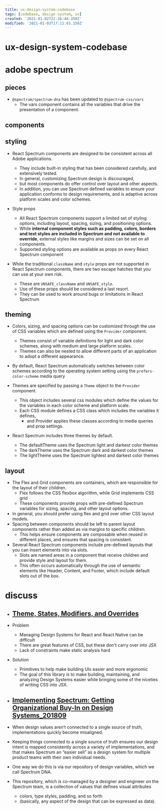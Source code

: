 ```yaml
---
title: ux-design-system-codebase
tags: [codebase, design-system, ux]
created: '2021-01-02T22:26:48.350Z'
modified: '2021-01-03T17:11:03.150Z'
---
```


# ux-design-system-codebase

# adobe spectrum

## pieces

- `@spectrum/spectrum-dna` has been updated to `@spectrum-css/vars`
  - The vars component contains all the variables that drive the presentation of a component.

## components

## styling

- React Spectrum components are designed to be consistent across all Adobe applications. 
  - They include built-in styling that has been considered carefully, and extensively tested. 
  - In general, customizing Spectrum design is discouraged, 
  - but most components do offer control over layout and other aspects. 
  - In addition, you can use Spectrum defined variables to ensure your application conforms to design requirements, and is adaptive across platform scales and color schemes.

- Style props
  - All React Spectrum components support a limited set of styling options, including layout, spacing, sizing, and positioning options. 
  - While **internal component styles such as padding, colors, borders and text styles are included in Spectrum and not available to override**, external styles like margins and sizes can be set on all components.
  - Supported styling options are available as props on every React Spectrum component

- While the traditional `className` and `style` props are not supported in React Spectrum components, there are two escape hatches that you can use at your own risk. 
  - These are `UNSAFE_className` and `UNSAFE_style`. 
  - Use of these props should be considered a last resort.
  - They can be used to work around bugs or limitations in React Spectrum

## theming

- Colors, sizing, and spacing options can be customized through the use of CSS variables which are defined using the `Provider` component. 
  - Themes consist of variable definitions for light and dark color schemes, along with medium and large platform scales. 
  - Themes can also be nested to allow different parts of an application to adopt a different appearance.
- By default, React Spectrum automatically switches between color schemes according to the operating system setting using the `prefers-color-scheme` media query

- Themes are specified by passing a `Theme` object to the `Provider` component. 
  - This object includes several css modules which define the values for the variables in each color scheme and platform scale. 
  - Each CSS module defines a CSS class which includes the variables it defines, 
    - and Provider applies these classes according to media queries and prop settings.
- React Spectrum includes three themes by default.
  - The defaultTheme uses the Spectrum light and darkest color themes
  - The darkTheme uses the Spectrum dark and darkest color themes
  - The lightTheme uses the Spectrum lightest and darkest color themes

## layout

- The Flex and Grid components are containers, which are responsible for the layout of their children. 
  - Flex follows the CSS flexbox algorithm, while Grid implements CSS grid
  - These components provide props with pre-defined Spectrum variables for sizing, spacing, and other layout options. 
- In general, you should prefer using flex and grid over other CSS layout models. 
- Spacing between components should be left to parent layout components rather than added as via margins to specific children. 
  - This helps ensure components are composable when reused in different places, and ensures that spacing is consistent.
- Several React Spectrum components include pre-defined layouts that you can insert elements into via slots. 
  - Slots are named areas in a component that receive children and provide style and layout for them. 
  - This often occurs automatically through the use of semantic elements like Header, Content, and Footer, which include default slots out of the box.

# discuss

- ## [Theme, States, Modifiers, and Overrides](https://github.com/souporserious/jsxui/discussions/16)
- Problem
  - Managing Design Systems for React and React Native can be difficult
  - There are great features of CSS, but these don't carry over into JSX
  - Lack of constraints make static analysis hard
- Solution
  - Primitives to help make building UIs easier and more ergonomic
  - The goal of this library is to make building, maintaining, and analyzing Design Systems easier while bringing some of the niceties of writing CSS into JSX.

- ## [Implementing Spectrum: Getting Organizational Buy-In on Design Systems_201809](https://xd.adobe.com/ideas/principles/design-systems/implementing-spectrum-how-adobe-is-coming-together-to-build-a-new-design-system/)
- When design values aren’t connected to a single source of truth, implementations quickly become misaligned.
- Keeping things connected to a single source of truth ensures our design intent is mapped consistently across a variety of implementations, and that makes Spectrum an “easier sell” as a design system for multiple product teams with their own individual needs.
- One way we do this is via our repository of design variables, which we call Spectrum DNA. 
- This repository, which is co-managed by a designer and engineer on the Spectrum team, is a collection of values that defines visual attributes
  - colors, type styles, padding, and so forth 
  - (basically, any aspect of the design that can be expressed as data).
